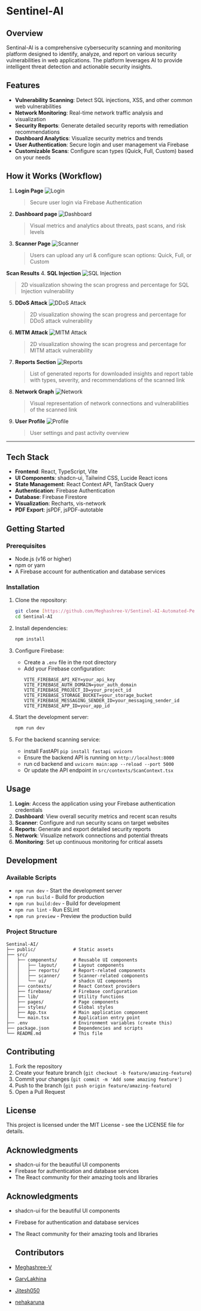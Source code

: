 # Sentinel-AI

## Overview

Sentinal-AI is a comprehensive cybersecurity scanning and monitoring platform designed to identify, analyze, and report on various security vulnerabilities in web applications. The platform leverages AI to provide intelligent threat detection and actionable security insights.

## Features

- **Vulnerability Scanning**: Detect SQL injections, XSS, and other common web vulnerabilities
- **Network Monitoring**: Real-time network traffic analysis and visualization
- **Security Reports**: Generate detailed security reports with remediation recommendations
- **Dashboard Analytics**: Visualize security metrics and trends
- **User Authentication**: Secure login and user management via Firebase
- **Customizable Scans**: Configure scan types (Quick, Full, Custom) based on your needs

## How it Works (Workflow)

1. **Login Page**
   ![Login](https://github.com/user-attachments/assets/697a67b8-2c51-4595-bbd9-c7eab404dc24)
   > Secure user login via Firebase Authentication

2. **Dashboard page**
   ![Dashboard](https://github.com/user-attachments/assets/489fc543-0bd1-4edb-8454-f468bbd4cb14)
   > Visual metrics and analytics about threats, past scans, and risk levels

3. **Scanner Page**
   ![Scanner](https://github.com/user-attachments/assets/3e8fee69-f4f0-4125-a124-2161e4124639)
   > Users can upload any url & configure scan options: Quick, Full, or Custom

 **Scan Results**
 4. **SQL Injection**
   ![SQL Injection](https://github.com/user-attachments/assets/b3f8d92f-bb89-403c-ad04-c261e8321f34)
   > 2D visualization showing the scan progress and percentage for SQL Injection vulnerability

5. **DDoS Attack**
   ![DDoS Attack](https://github.com/user-attachments/assets/10010a17-8ba1-408e-9c17-4459d053898a)
   > 2D visualization showing the scan progress and percentage for DDoS attack vulnerability

6. **MITM Attack**
   ![MITM Attack](https://github.com/user-attachments/assets/bb074b81-7f11-4676-8a61-4aaa58531eec)
   > 2D visualization showing the scan progress and percentage for MITM attack vulnerability

7. **Reports Section**
   ![Reports](https://github.com/user-attachments/assets/99ce498c-aae1-40ce-b85d-c06903c84af1)
   > List of generated reports for downloaded insights and report table with types, severity, and recommendations of the scanned link

8. **Network Graph**
   ![Network](https://github.com/user-attachments/assets/7524c948-eebb-4f40-aa64-746ed56bbcee)
   > Visual representation of network connections and vulnerabilities of the scanned link

9. **User Profile**
   ![Profile](https://github.com/user-attachments/assets/c6c4bc36-c45a-4317-bbb8-13d15422268d)
   > User settings and past activity overview

---

## Tech Stack

- **Frontend**: React, TypeScript, Vite
- **UI Components**: shadcn-ui, Tailwind CSS, Lucide React icons
- **State Management**: React Context API, TanStack Query
- **Authentication**: Firebase Authentication
- **Database**: Firebase Firestore
- **Visualization**: Recharts, vis-network
- **PDF Export**: jsPDF, jsPDF-autotable


## Getting Started

### Prerequisites

- Node.js (v16 or higher)
- npm or yarn
- A Firebase account for authentication and database services

### Installation

1. Clone the repository:
   ```sh
   git clone [https://github.com/Meghashree-V/Sentinel-AI-Automated-Penetration-Testing-Website.git]
   cd Sentinal-AI
   ```

2. Install dependencies:
   ```sh
   npm install
   ```

3. Configure Firebase:
   - Create a `.env` file in the root directory
   - Add your Firebase configuration:
     ```
     VITE_FIREBASE_API_KEY=your_api_key
     VITE_FIREBASE_AUTH_DOMAIN=your_auth_domain
     VITE_FIREBASE_PROJECT_ID=your_project_id
     VITE_FIREBASE_STORAGE_BUCKET=your_storage_bucket
     VITE_FIREBASE_MESSAGING_SENDER_ID=your_messaging_sender_id
     VITE_FIREBASE_APP_ID=your_app_id
     ```

4. Start the development server:
   ```sh
   npm run dev
   ```

5. For the backend scanning service:
   - install FastAPI `pip install fastapi uvicorn`
   - Ensure the backend API is running on `http://localhost:8000`
   - run cd backend and `uvicorn main:app --reload --port 5000`
   - Or update the API endpoint in `src/contexts/ScanContext.tsx`

## Usage

1. **Login**: Access the application using your Firebase authentication credentials
2. **Dashboard**: View overall security metrics and recent scan results
3. **Scanner**: Configure and run security scans on target websites
4. **Reports**: Generate and export detailed security reports
5. **Network**: Visualize network connections and potential threats
6. **Monitoring**: Set up continuous monitoring for critical assets

## Development

### Available Scripts

- `npm run dev` - Start the development server
- `npm run build` - Build for production
- `npm run build:dev` - Build for development
- `npm run lint` - Run ESLint
- `npm run preview` - Preview the production build

### Project Structure

```
Sentinal-AI/
├── public/              # Static assets
├── src/
│   ├── components/      # Reusable UI components
│   │   ├── layout/      # Layout components
│   │   ├── reports/     # Report-related components
│   │   ├── scanner/     # Scanner-related components
│   │   └── ui/          # shadcn UI components
│   ├── contexts/        # React Context providers
│   ├── firebase/        # Firebase configuration
│   ├── lib/             # Utility functions
│   ├── pages/           # Page components
│   ├── styles/          # Global styles
│   ├── App.tsx          # Main application component
│   └── main.tsx         # Application entry point
├── .env                 # Environment variables (create this)
├── package.json         # Dependencies and scripts
└── README.md            # This file
```

## Contributing

1. Fork the repository
2. Create your feature branch (`git checkout -b feature/amazing-feature`)
3. Commit your changes (`git commit -m 'Add some amazing feature'`)
4. Push to the branch (`git push origin feature/amazing-feature`)
5. Open a Pull Request

## License

This project is licensed under the MIT License - see the LICENSE file for details.
## Acknowledgments

- shadcn-ui for the beautiful UI components
- Firebase for authentication and database services
- The React community for their amazing tools and libraries

## Acknowledgments

- shadcn-ui for the beautiful UI components
- Firebase for authentication and database services
- The React community for their amazing tools and libraries

  ## Contributors

- [Meghashree-V](https://github.com/Meghashree-V)
- [GarvLakhina](https://github.com/GarvLakhina)
- [Jitesh050](https://github.com/Jitesh050)
- [nehakaruna](https://github.com/nehakaruna)

